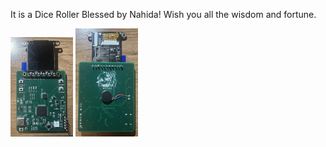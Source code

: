 It is a Dice Roller Blessed by Nahida!
Wish you all the wisdom and fortune.

<img src="https://github.com/Joejoedesu/DiceRoller/blob/main/IMG_1725.JPG" width="100px">
<img src="https://github.com/Joejoedesu/DiceRoller/blob/main/IMG_1726.JPG" width="100px">
